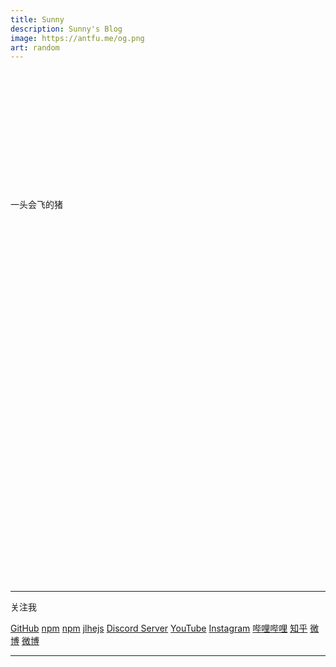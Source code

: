 ```yaml
---
title: Sunny
description: Sunny's Blog
image: https://antfu.me/og.png
art: random
---
```


<br><br><br><br><br><br><br><br><br><br><br><br>
一头会飞的猪
<br><br><br><br><br><br><br><br><br><br><br><br>
<br><br><br><br><br><br><br><br><br><br><br><br>
<br><br><br><br><br><br><br><br><br><br><br><br>

---

关注我

<p flex="~ gap-2 wrap" class="mt--2!">
  <a href="https://github.com/jlhejs" target="_blank"><span op75 i-simple-icons-github /> GitHub</a>
  <a href="https://www.npmjs.com/~khz" target="_blank"><span op75 i-simple-icons-npm/> npm</a>
  <a href="https://www.npmjs.com/~khz" target="_blank"><span op75 i-simple-icons-qq/> npm</a>
  <a href="https://www.twitter.com/antfu7" target="_blank"><span op75 i-ri-twitter-x-fill /> jlhejs</a>
  <a href="https://chat.antfu.me" target="_blank"><span op75 i-simple-icons-discord /> Discord Server</a>
  <a href="https://www.youtube.com/anthonyfu7" target="_blank"><span op75 i-simple-icons-youtube /> YouTube</a>
  <a href="https://www.instagram.com/antfu7" target="_blank"><span op75 i-simple-icons-instagram /> Instagram</a>
  <a href="https://space.bilibili.com/1498400781" target="_blank"><span op75 i-simple-icons-bilibili /> 哔哩哔哩</a>
  <a href="https://www.zhihu.com/people/antfu" target="_blank"><span op75 i-simple-icons-zhihu /> 知乎</a>
  <a href="https://weibo.com/u/2391299105" target="_blank"><span op75 i-simple-icons-sinaweibo /> 微博</a>
  <a href="https://weibo.com/u/2391299105" target="_blank"><span op75 i-simple-icons-email /> 微博</a>
</p>

---

<SponsorButtons />
